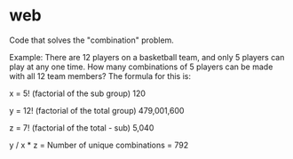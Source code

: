 # web
Code that solves the "combination" problem. 

Example: There are 12 players on a basketball team, and only 5 players can play at any one time.
How many combinations of 5 players can be made with all 12 team members? The formula for this is:

x = 5! (factorial of the sub group) 120

y = 12! (factorial of the total group) 479,001,600

z = 7! (factorial of the total - sub) 5,040


y / x * z = Number of unique combinations = 792
